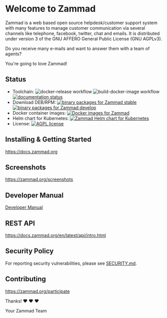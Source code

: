 # Welcome to Zammad

Zammad is a web based open source helpdesk/customer support system with many
features to manage customer communication via several channels like telephone,
facebook, twitter, chat and emails. It is distributed under version 3 of the
GNU AFFERO General Public License (GNU AGPLv3).

Do you receive many e-mails and want to answer them with a team of agents?

You're going to love Zammad!

## Status

- Toolchain: ![docker-release workflow](https://github.com/zammad/zammad/workflows/docker-release/badge.svg) ![build-docker-image workflow](https://github.com/zammad/zammad/workflows/build-docker-image/badge.svg) [![documentation status](https://readthedocs.org/projects/zammad/badge/)](https://docs.zammad.org)
- Download DEB/RPM: [![binary packages for Zammad stable](https://img.shields.io/badge/Branch-stable-blue.svg)](https://packager.io/gh/zammad/zammad/refs/stable) [![binary packages for Zammad develop](https://img.shields.io/badge/Branch-develop-lightgrey.svg)](https://packager.io/gh/zammad/zammad/refs/develop)
- Docker container images: [![Docker images for Zammad](https://img.shields.io/badge/version-stable-blue.svg)](https://hub.docker.com/r/zammad/zammad-docker-compose)
- Helm chart for Kubernetes: [![Zammad Helm chart for Kubernetes](https://img.shields.io/badge/version-stable-blue.svg)](https://artifacthub.io/packages/helm/zammad/zammad)
- License: [![AGPL license](https://img.shields.io/badge/License-AGPL%203.0-brightgreen.svg)](https://github.com/zammad/zammad/blob/develop/LICENSE)

## Installing & Getting Started

https://docs.zammad.org

## Screenshots

https://zammad.org/screenshots

## Developer Manual

[Developer Manual](/doc/developer_manual/index.md)

## REST API

https://docs.zammad.org/en/latest/api/intro.html

## Security Policy

For reporting security vulnerabilities, please see [SECURITY.md](SECURITY.md).

## Contributing

https://zammad.org/participate


Thanks! ❤️ ❤️ ❤️

 Your Zammad Team
